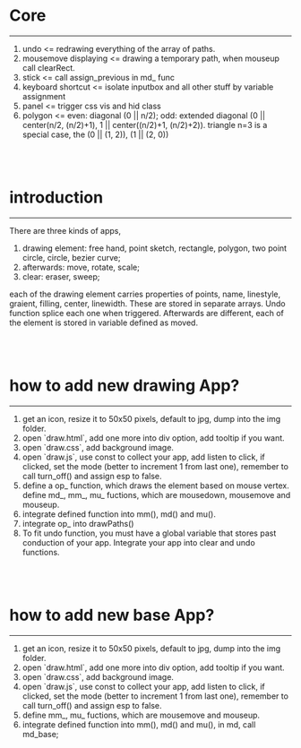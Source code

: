 # Core
<hr>
<ol>
	<li>
		undo <= redrawing everything of the array of paths. 
	</li>
	<li>
		mousemove displaying <= drawing a temporary path, when mouseup call clearRect. 
	</li>
	<li>
		stick <= call assign_previous in md_ func
	</li>
	<li>
		keyboard shortcut <= isolate inputbox and all other stuff by variable assignment
	</li>
	<li>
		panel <= trigger css vis and hid class
	</li>
	<li>
		polygon <= even: diagonal (0 || n/2); odd: extended diagonal (0 || center(n/2, (n/2)+1), 1 || center((n/2)+1, (n/2)+2)). triangle n=3 is a special case, the (0 || (1, 2)), (1 || (2, 0))
	</li>
</ol>
<br /><br />

# introduction
<hr>
<p>There are three kinds of apps, 
</p>
<ol>
	<li>
		drawing element: free hand, point sketch, rectangle, polygon, two point circle, circle, bezier curve; 
	</li>
	<li>
		afterwards: move, rotate, scale; 
	</li>
	<li>
		clear: eraser, sweep; 
	</li>
</ol>
<p>
	each of the drawing element carries properties of points, name, linestyle, graient, filling, center, linewidth. These are stored in separate arrays. Undo function splice each one when triggered. Afterwards are different, each of the element is stored in variable defined as moved. 
</p>
<br /><br />

# how to add new drawing App?
<hr>
<ol>
	<li>
		get an icon, resize it to 50x50 pixels, default to jpg, dump into the img folder.  
	</li>
	<li>
		open `draw.html`, add one more into div option, add tooltip if you want. 
	</li>
	<li>
		open `draw.css`, add background image. 
	</li>
	<li>
		open `draw.js`, use const to collect your app, add listen to click, if clicked, set the mode (better to increment 1 from last one), remember to call turn_off() and assign esp to false. 
	</li>
	<li>
		define a op_ function, which draws the element based on mouse vertex. 
	</li>
		define md_, mm_, mu_ fuctions, which are mousedown, mousemove and mouseup. 
	<li>
		integrate defined function into mm(), md() and mu(). 
	</li>
	<li>
		integrate op_ into drawPaths()
	</li>
	<li>
		To fit undo function, you must have a global variable that stores past conduction of your app. Integrate your app into clear and undo functions.
	</li>
</ol>
<br /><br />

# how to add new base App?
<hr>
<ol>
	<li>
		get an icon, resize it to 50x50 pixels, default to jpg, dump into the img folder.  
	</li>
	<li>
		open `draw.html`, add one more into div option, add tooltip if you want. 
	</li>
	<li>
		open `draw.css`, add background image. 
	</li>
	<li>
		open `draw.js`, use const to collect your app, add listen to click, if clicked, set the mode (better to increment 1 from last one), remember to call turn_off() and assign esp to false. 
	</li>
	<li>
		define mm_, mu_ fuctions, which are mousemove and mouseup. 
	<li>
		integrate defined function into mm(), md() and mu(), in md, call md_base; 
	</li>
</ol>
<br /><br />